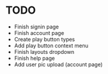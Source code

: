 # TODO

* Finish signin page
* Finish account page
* Create play button types
* Add play button context menu
* Finish layouts dropdown
* Finish help page
* Add user pic upload (account page)
